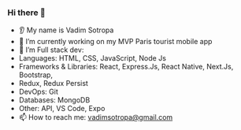 ### Hi there 👋
* 👂 My name is Vadim Sotropa
* 🔭 I’m currently working on my MVP Paris tourist mobile app
* 🌱 I’m Full stack dev: 
* Languages: HTML, CSS, JavaScript, Node Js
* Frameworks & Libraries: React, Express.Js, React Native, Next.Js, Bootstrap,
* Redux, Redux Persist
* DevOps: Git
* Databases: MongoDB
* Other: API, VS Code, Expo
* 📫 How to reach me: vadimsotropa@gmail.com
